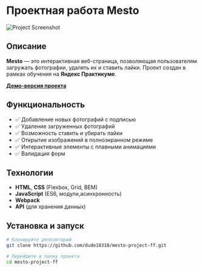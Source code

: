 # Проектная работа Mesto


![Project Screenshot](https://avatars.mds.yandex.net/i?id=fd0504b8b5a2df54043bdf78763ab7dd_l-5307529-images-thumbs&n=13)

## Описание
**Mesto** — это интерактивная веб-страница, позволяющая пользователям загружать фотографии, удалять их и ставить лайки. Проект создан в рамках обучения на **Яндекс Практикуме**.

[**Демо-версия проекта**](https://dude18318.github.io/mesto-project-ff/)

## Функциональность
- ✅ Добавление новых фотографий с подписью  
- ✅ Удаление загруженных фотографий  
- ✅ Возможность ставить и убирать лайки  
- ✅ Открытие изображений в полноэкранном режиме  
- ✅ Интерактивные элементы с плавными анимациями  
- ✅ Валидация форм  

## Технологии
- **HTML**, **CSS** (Flexbox, Grid, BEM)
- **JavaScript** (ES6, модули,асинхронность)
- **Webpack**
- **API** (для хранения данных) 

## Установка и запуск
```sh
# Клонируйте репозиторий
git clone https://github.com/dude18318/mesto-project-ff.git

# Перейдите в папку проекта
cd mesto-project-ff